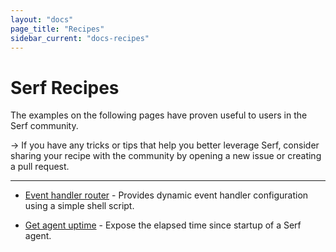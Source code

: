 ```yaml
---
layout: "docs"
page_title: "Recipes"
sidebar_current: "docs-recipes"
---
```


# Serf Recipes

The examples on the following pages have proven useful to users in the Serf
community.

-> If you have any tricks or tips that help you better leverage Serf, consider
sharing your recipe with the community by opening a new issue or creating a pull
request.

---

* [Event handler router](/docs/recipes/event-handler-router.html) - Provides
  dynamic event handler configuration using a simple shell script.

* [Get agent uptime](/docs/recipes/agent-uptime.html) - Expose the elapsed time
  since startup of a Serf agent.
